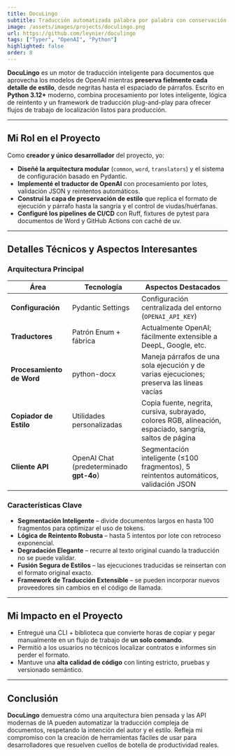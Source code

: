 ```yaml
---
title: DocuLingo
subtitle: Traducción automatizada palabra por palabra con conservación total del estilo
image: /assets/images/projects/doculingo.png
url: https://github.com/leynier/doculingo
tags: ["Typer", "OpenAI", "Python"]
highlighted: false
order: 8
---
```


**DocuLingo** es un motor de traducción inteligente para documentos que aprovecha los modelos de OpenAI mientras **preserva fielmente cada detalle de estilo**, desde negritas hasta el espaciado de párrafos. Escrito en **Python 3.12+** moderno, combina procesamiento por lotes inteligente, lógica de reintento y un framework de traducción plug-and-play para ofrecer flujos de trabajo de localización listos para producción.

---

## Mi Rol en el Proyecto

Como **creador y único desarrollador** del proyecto, yo:

* **Diseñé la arquitectura modular** (`common`, `word`, `translators`) y el sistema de configuración basado en Pydantic.
* **Implementé el traductor de OpenAI** con procesamiento por lotes, validación JSON y reintentos automáticos.
* **Construí la capa de preservación de estilo** que replica el formato de ejecución y párrafo hasta la sangría y el control de viudas/huérfanas.
* **Configuré los pipelines de CI/CD** con Ruff, fixtures de pytest para documentos de Word y GitHub Actions con caché de uv.

---

## Detalles Técnicos y Aspectos Interesantes

### Arquitectura Principal

| Área                | Tecnología                       | Aspectos Destacados                                                                           |
| ------------------- | -------------------------------- | --------------------------------------------------------------------------------------------- |
| **Configuración**   | Pydantic Settings                | Configuración centralizada del entorno (`OPENAI_API_KEY`)                                     |
| **Traductores**     | Patrón Enum + fábrica            | Actualmente OpenAI; fácilmente extensible a DeepL, Google, etc.                               |
| **Procesamiento de Word** | python-docx                      | Maneja párrafos de una sola ejecución y de varias ejecuciones; preserva las líneas vacías   |
| **Copiador de Estilo** | Utilidades personalizadas        | Copia fuente, negrita, cursiva, subrayado, colores RGB, alineación, espaciado, sangría, saltos de página |
| **Cliente API**     | OpenAI Chat (predeterminado **gpt-4o**) | Segmentación inteligente (≤100 fragmentos), 5 reintentos automáticos, validación JSON       |

### Características Clave

* **Segmentación Inteligente** – divide documentos largos en hasta 100 fragmentos para optimizar el uso de tokens.
* **Lógica de Reintento Robusta** – hasta 5 intentos por lote con retroceso exponencial.
* **Degradación Elegante** – recurre al texto original cuando la traducción no se puede validar.
* **Fusión Segura de Estilos** – las ejecuciones traducidas se reinsertan con el formato original exacto.
* **Framework de Traducción Extensible** – se pueden incorporar nuevos proveedores sin cambios en el código de llamada.

---

## Mi Impacto en el Proyecto

* Entregué una CLI + biblioteca que convierte horas de copiar y pegar manualmente en un flujo de trabajo de **un solo comando**.
* Permitió a los usuarios no técnicos localizar contratos e informes sin perder el formato.
* Mantuve una **alta calidad de código** con linting estricto, pruebas y versionado semántico.

---

## Conclusión

**DocuLingo** demuestra cómo una arquitectura bien pensada y las API modernas de IA pueden automatizar la traducción compleja de documentos, respetando la intención del autor y el estilo. Refleja mi compromiso con la creación de herramientas fáciles de usar para desarrolladores que resuelven cuellos de botella de productividad reales.
